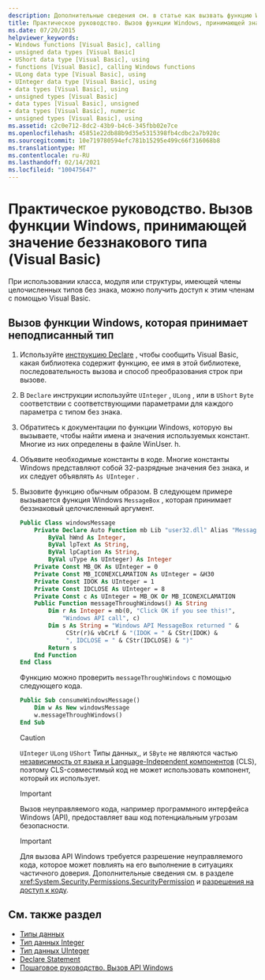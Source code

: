 ```yaml
---
description: Дополнительные сведения см. в статье как вызвать функцию Windows, которая принимает неподписанные типы (Visual Basic)
title: Практическое руководство. Вызов функции Windows, принимающей значение беззнакового типа
ms.date: 07/20/2015
helpviewer_keywords:
- Windows functions [Visual Basic], calling
- unsigned data types [Visual Basic]
- UShort data type [Visual Basic], using
- functions [Visual Basic], calling Windows functions
- ULong data type [Visual Basic], using
- UInteger data type [Visual Basic], using
- data types [Visual Basic], using
- unsigned types [Visual Basic]
- data types [Visual Basic], unsigned
- data types [Visual Basic], numeric
- unsigned types [Visual Basic], using
ms.assetid: c2c0e712-8dc2-43b9-b4c6-345fbb02e7ce
ms.openlocfilehash: 45851e22db88b9d35e5315398fb4cdbc2a7b920c
ms.sourcegitcommit: 10e719780594efc781b15295e499c66f316068b8
ms.translationtype: MT
ms.contentlocale: ru-RU
ms.lasthandoff: 02/14/2021
ms.locfileid: "100475647"
---
```

# <a name="how-to-call-a-windows-function-that-takes-unsigned-types-visual-basic"></a>Практическое руководство. Вызов функции Windows, принимающей значение беззнакового типа (Visual Basic)

При использовании класса, модуля или структуры, имеющей члены целочисленных типов без знака, можно получить доступ к этим членам с помощью Visual Basic.

## <a name="to-call-a-windows-function-that-takes-an-unsigned-type"></a>Вызов функции Windows, которая принимает неподписанный тип

1. Используйте [инструкцию Declare](../../language-reference/statements/declare-statement.md) , чтобы сообщить Visual Basic, какая библиотека содержит функцию, ее имя в этой библиотеке, последовательность вызова и способ преобразования строк при вызове.

2. В `Declare` инструкции используйте `UInteger` , `ULong` , или в `UShort` `Byte` соответствии с соответствующими параметрами для каждого параметра с типом без знака.

3. Обратитесь к документации по функции Windows, которую вы вызываете, чтобы найти имена и значения используемых констант. Многие из них определены в файле WinUser. h.

4. Объявите необходимые константы в коде. Многие константы Windows представляют собой 32-разрядные значения без знака, и их следует объявлять `As UInteger` .

5. Вызовите функцию обычным образом. В следующем примере вызывается функция Windows `MessageBox` , которая принимает беззнаковый целочисленный аргумент.

    ```vb
    Public Class windowsMessage
        Private Declare Auto Function mb Lib "user32.dll" Alias "MessageBox" (
            ByVal hWnd As Integer,
            ByVal lpText As String,
            ByVal lpCaption As String,
            ByVal uType As UInteger) As Integer
        Private Const MB_OK As UInteger = 0
        Private Const MB_ICONEXCLAMATION As UInteger = &H30
        Private Const IDOK As UInteger = 1
        Private Const IDCLOSE As UInteger = 8
        Private Const c As UInteger = MB_OK Or MB_ICONEXCLAMATION
        Public Function messageThroughWindows() As String
            Dim r As Integer = mb(0, "Click OK if you see this!",
                "Windows API call", c)
            Dim s As String = "Windows API MessageBox returned " &
                 CStr(r)& vbCrLf & "(IDOK = " & CStr(IDOK) &
                 ", IDCLOSE = " & CStr(IDCLOSE) & ")"
            Return s
        End Function
    End Class
    ```

     Функцию можно проверить `messageThroughWindows` с помощью следующего кода.

    ```vb
    Public Sub consumeWindowsMessage()
        Dim w As New windowsMessage
        w.messageThroughWindows()
    End Sub
    ```

    > [!CAUTION]
    > `UInteger` `ULong` `UShort` Типы данных,, и `SByte` не являются частью [независимость от языка и Language-Independent компонентов](../../../standard/language-independence-and-language-independent-components.md) (CLS), поэтому CLS-совместимый код не может использовать компонент, который их использует.

    > [!IMPORTANT]
    > Вызов неуправляемого кода, например программного интерфейса Windows (API), предоставляет ваш код потенциальным угрозам безопасности.

    > [!IMPORTANT]
    > Для вызова API Windows требуется разрешение неуправляемого кода, которое может повлиять на его выполнение в ситуациях частичного доверия. Дополнительные сведения см. в разделе <xref:System.Security.Permissions.SecurityPermission> и [разрешения на доступ к коду](/previous-versions/dotnet/netframework-4.0/h846e9b3(v=vs.100)).

## <a name="see-also"></a>См. также раздел

- [Типы данных](../../language-reference/data-types/index.md)
- [Тип данных Integer](../../language-reference/data-types/integer-data-type.md)
- [Тип данных UInteger](../../language-reference/data-types/uinteger-data-type.md)
- [Declare Statement](../../language-reference/statements/declare-statement.md)
- [Пошаговое руководство. Вызов API Windows](walkthrough-calling-windows-apis.md)
